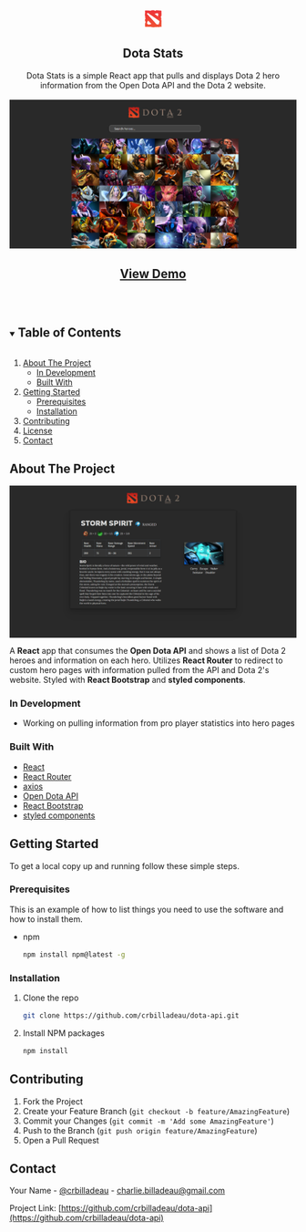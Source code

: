 <!-- PROJECT LOGO -->
<br />
<p align="center">
  <a href="https://github.com/crbilladeau/dota-api">
    <img src="public/favicon.ico" alt="Logo" width="32" height="32">
  </a>

  <h2 align="center">Dota Stats</h3>

  <p align="center">
    Dota Stats is a simple React app that pulls and displays Dota 2 hero information from the Open Dota API and the Dota 2 website.
    <br />
    <br />
     <img src="https://github.com/crbilladeau/portfolio/blob/master/src/assets/images/dota-stats.png?raw=true" alt="Dota App Screenshot" width="1000">
    <br />
  </p>
  <h2 align="center"><a href="https://crbilladeau.github.io/dota-api/#/">View Demo</a></h2>
  <br />
</p>



<!-- TABLE OF CONTENTS -->
<details open="open">
  <summary><h2 style="display: inline-block">Table of Contents</h2></summary>
  <ol>
    <li>
      <a href="#about-the-project">About The Project</a>
      <ul>
        <li><a href="#in-development">In Development</a></li>
      </ul>
      <ul>
        <li><a href="#built-with">Built With</a></li>
      </ul>
    </li>
    <li>
      <a href="#getting-started">Getting Started</a>
      <ul>
        <li><a href="#prerequisites">Prerequisites</a></li>
        <li><a href="#installation">Installation</a></li>
      </ul>
    </li>
    <li><a href="#contributing">Contributing</a></li>
    <li><a href="#license">License</a></li>
    <li><a href="#contact">Contact</a></li>
  </ol>
</details>



<!-- ABOUT THE PROJECT -->
## About The Project

<div align="center">
   <div style="display: flex; align-items: flex-start;">
     <img src="https://github.com/crbilladeau/portfolio/blob/master/src/assets/images/dota-stats2.png?raw=true" alt="Dota Stats Screenshot" width="1000">
  </div>
</div>


A **React** app that consumes the **Open Dota API** and shows a list of Dota 2 heroes and information on each hero. Utilizes **React Router** to redirect to custom hero pages with information pulled from the API and Dota 2's website. Styled with **React Bootstrap** and **styled components**.

### In Development

* Working on pulling information from pro player statistics into hero pages

### Built With

* [React](https://reactjs.org/)
* [React Router](https://reactrouter.com/web/guides/quick-start)
* [axios](https://github.com/axios/axios)
* [Open Dota API](https://docs.opendota.com/)
* [React Bootstrap](https://react-bootstrap.github.io/)
* [styled components](https://styled-components.com/)



<!-- GETTING STARTED -->
## Getting Started

To get a local copy up and running follow these simple steps.

### Prerequisites

This is an example of how to list things you need to use the software and how to install them.
* npm
  ```sh
  npm install npm@latest -g
  ```

### Installation

1. Clone the repo
   ```sh
   git clone https://github.com/crbilladeau/dota-api.git
   ```
2. Install NPM packages
   ```sh
   npm install
   ```


<!-- CONTRIBUTING -->
## Contributing

1. Fork the Project
2. Create your Feature Branch (`git checkout -b feature/AmazingFeature`)
3. Commit your Changes (`git commit -m 'Add some AmazingFeature'`)
4. Push to the Branch (`git push origin feature/AmazingFeature`)
5. Open a Pull Request


<!-- CONTACT -->
## Contact

Your Name - [@crbilladeau](https://twitter.com/crbilladeau) - charlie.billadeau@gmail.com

Project Link: [https://github.com/crbilladeau/dota-api](https://github.com/crbilladeau/dota-api)

